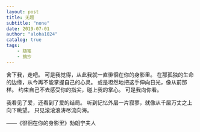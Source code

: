 ```yaml
---
layout: post
title: 无题
subtitle: "none"
date: 2019-07-01
author: "aloha1024"
catalog: true
tags:
    - 随笔
    - 摘抄
---
```


舍下我，走吧。
可是我觉得，从此我就一直徘徊在你的身影里。
在那孤独的生命的边缘，从今再不能掌握自己的心灵。
或是坦然地把这手伸向日光，像从前那样。
约束自己不去感受你的指尖，碰上我的掌心。
可是我向你看。

我看见了爱，还看到了爱的结局。
听到记忆外层一片寂寥，就像从千层万丈之上向下眺望。
只见滚滚浪涛尽流向海。

——《徘徊在你的身影里》勃朗宁夫人

